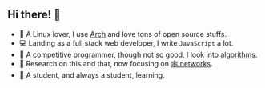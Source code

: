 ## Hi there! 👋

- 🐧 A Linux lover, I use [Arch](https://archlinux.org/) and love tons of open source stuffs.
- 💻 Landing as a full stack web developer, I write `JavaScript` a lot.
- 🥇 A competitive programmer, though not so good, I look into [algorithms](https://github.com/ahacad-bots/algo-templates).
- 🤔 Research on this and that, now focusing on [🕸️ networks](https://www.usenix.org/conference/nsdi22).
- 🌱 A student, and always a student, learning.
